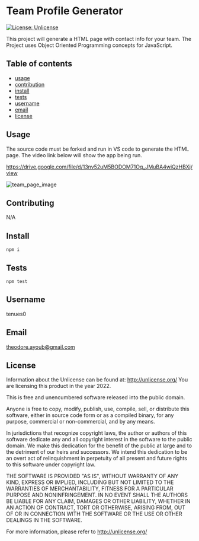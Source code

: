 # Team Profile Generator
[![License: Unlicense](https://img.shields.io/badge/license-Unlicense-blue.svg)](http://unlicense.org/)

This project will generate a HTML page with contact info for your team.
The Project uses Object Oriented Programming concepts for JavaScript.

## Table of contents
* [usage](#Usage)
* [contribution](#Contributing)
* [install](#Install)
* [tests](#Tests)
* [username](#Username)
* [email](#Email)
* [license](#License)

## Usage

The source code must be forked and run in VS code to generate the HTML page.
The video link below will show the app being run.

https://drive.google.com/file/d/13nv52uM5BODOM71Oq_JMuBA4wiQzHBXj/view

![team_page_image](https://user-images.githubusercontent.com/95945750/172717341-65731273-45c1-47aa-8fbc-ce4e214435c5.JPG)

## Contributing

N/A

## Install
```
npm i
```
## Tests
```
npm test
```
## Username

tenues0

## Email

theodore.ayoub@gmail.com

## License

Information about the Unlicense can be found at: http://unlicense.org/
You are licensing this product in the year 2022.


This is free and unencumbered software released into the public domain.

Anyone is free to copy, modify, publish, use, compile, sell, or
distribute this software, either in source code form or as a compiled
binary, for any purpose, commercial or non-commercial, and by any
means.

In jurisdictions that recognize copyright laws, the author or authors
of this software dedicate any and all copyright interest in the
software to the public domain. We make this dedication for the benefit
of the public at large and to the detriment of our heirs and
successors. We intend this dedication to be an overt act of
relinquishment in perpetuity of all present and future rights to this
software under copyright law.

THE SOFTWARE IS PROVIDED "AS IS", WITHOUT WARRANTY OF ANY KIND,
EXPRESS OR IMPLIED, INCLUDING BUT NOT LIMITED TO THE WARRANTIES OF
MERCHANTABILITY, FITNESS FOR A PARTICULAR PURPOSE AND NONINFRINGEMENT.
IN NO EVENT SHALL THE AUTHORS BE LIABLE FOR ANY CLAIM, DAMAGES OR
OTHER LIABILITY, WHETHER IN AN ACTION OF CONTRACT, TORT OR OTHERWISE,
ARISING FROM, OUT OF OR IN CONNECTION WITH THE SOFTWARE OR THE USE OR
OTHER DEALINGS IN THE SOFTWARE.

For more information, please refer to <http://unlicense.org/>
